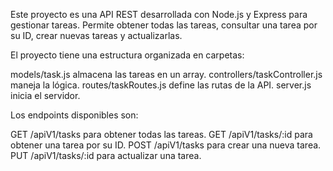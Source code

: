 Este proyecto es una API REST desarrollada con Node.js y Express para gestionar tareas. Permite obtener todas las tareas, consultar una tarea por su ID, crear nuevas tareas y actualizarlas.

El proyecto tiene una estructura organizada en carpetas:

models/task.js almacena las tareas en un array.
controllers/taskController.js maneja la lógica.
routes/taskRoutes.js define las rutas de la API.
server.js inicia el servidor.

Los endpoints disponibles son:

GET /apiV1/tasks para obtener todas las tareas.
GET /apiV1/tasks/:id para obtener una tarea por su ID.
POST /apiV1/tasks para crear una nueva tarea.
PUT /apiV1/tasks/:id para actualizar una tarea.
